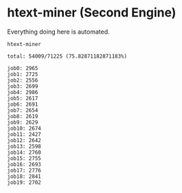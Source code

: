 # htext-miner (Second Engine)

Everything doing here is automated.

```
htext-miner

total: 54009/71225 (75.82871182871183%)

job0: 2965
job1: 2725
job2: 2556
job3: 2699
job4: 2986
job5: 2617
job6: 2691
job7: 2654
job8: 2619
job9: 2629
job10: 2674
job11: 2427
job12: 2642
job13: 2598
job14: 2760
job15: 2755
job16: 2693
job17: 2776
job18: 2841
job19: 2702
```